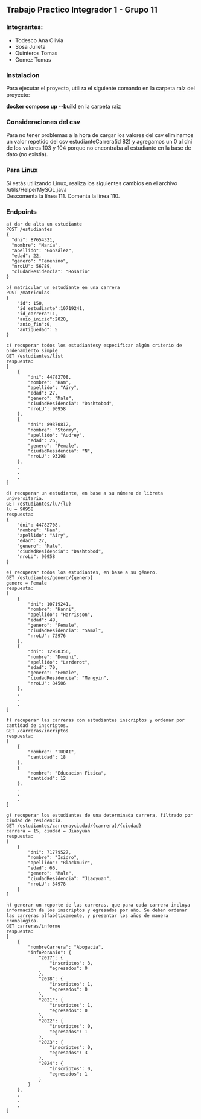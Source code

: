 ## Trabajo Practico Integrador 1 - Grupo 11

<h3>Integrantes:</h1>
<ul>
  <li>Todesco Ana Olivia</li>
  <li>Sosa Julieta</li>
  <li>Quinteros Tomas</li>
  <li>Gomez Tomas</li>
</ul>

### Instalacion
<p>Para ejecutar el proyecto, utiliza el siguiente comando en la carpeta raíz del proyecto:</p>
<b>docker compose up --build</b> en la carpeta raiz

### Consideraciones del csv
Para no tener problemas a la hora de cargar los valores del csv eliminamos un valor repetido del csv estudianteCarrera(id 82) y agregamos un 0 al dni de los valores 103 y 104 porque no encontraba al estudiante en la base de dato (no existia).

### Para Linux
<p>Si estás utilizando Linux, realiza los siguientes cambios en el archivo /utils/HelperMySQL.java 
<br>
Descomenta la línea 111.
Comenta la línea 110.</p>

### Endpoints

```
a) dar de alta un estudiante 
POST /estudiantes
{
  "dni": 87654321,
  "nombre": "María",
  "apellido": "González",
  "edad": 22,
  "genero": "Femenino",
  "nroLU": 56789,
  "ciudadResidencia": "Rosario"
}
```
```
b) matricular un estudiante en una carrera 
POST /matriculas
{
    "id": 150,
    "id_estudiante":10719241,
    "id_carrera":1,
    "anio_inicio":2020,
    "anio_fin":0,
    "antiguedad": 5
}
```
```
c) recuperar todos los estudiantesy especificar algún criterio de ordenamiento simple
GET /estudiantes/list
respuesta:
[
    {
        "dni": 44782708,
        "nombre": "Ham",
        "apellido": "Airy",
        "edad": 27,
        "genero": "Male",
        "ciudadResidencia": "Dashtobod",
        "nroLU": 90958
    },
    {
        "dni": 89370812,
        "nombre": "Stormy",
        "apellido": "Audrey",
        "edad": 26,
        "genero": "Female",
        "ciudadResidencia": "N",
        "nroLU": 93298
    },
    .
    .
    . 
]
```
``` 
d) recuperar un estudiante, en base a su número de libreta universitaria.
GET /estudiantes/lu/{lu}
lu = 90958
respuesta:
{
    "dni": 44782708,
    "nombre": "Ham",
    "apellido": "Airy",
    "edad": 27,
    "genero": "Male",
    "ciudadResidencia": "Dashtobod",
    "nroLU": 90958
}
```
``` 
e) recuperar todos los estudiantes, en base a su género.
GET /estudiantes/genero/{genero}
genero = Female
respuesta:
[
    {
        "dni": 10719241,
        "nombre": "Hanni",
        "apellido": "Harrisson",
        "edad": 49,
        "genero": "Female",
        "ciudadResidencia": "Samal",
        "nroLU": 72976
    },
    {
        "dni": 12950356,
        "nombre": "Domini",
        "apellido": "Larderot",
        "edad": 70,
        "genero": "Female",
        "ciudadResidencia": "Mengyin",
        "nroLU": 84506
    },
    .
    .
    .
]
```
```
f) recuperar las carreras con estudiantes inscriptos y ordenar por cantidad de inscriptos. 
GET /carreras/incriptos
respuesta:
[
    {
        "nombre": "TUDAI",
        "cantidad": 18
    },
    {
        "nombre": "Educacion Fisica",
        "cantidad": 12
    },
    .
    .
    .
]
```
``` 
g) recuperar los estudiantes de una determinada carrera, filtrado por ciudad de residencia. 
GET /estudiantes/carrerayciudad/{carrera}/{ciudad}
carrera = 15, ciudad = Jiaoyuan
respuesta:
[
    {
        "dni": 71779527,
        "nombre": "Isidro",
        "apellido": "Blackmuir",
        "edad": 66,
        "genero": "Male",
        "ciudadResidencia": "Jiaoyuan",
        "nroLU": 34978
    }
]
```
``` 
h) generar un reporte de las carreras, que para cada carrera incluya información de los inscriptos y egresados por año. Se deben ordenar las carreras alfabéticamente, y presentar los años de manera cronológica. 
GET carreras/informe
respuesta:
[
    {
        "nombreCarrera": "Abogacia",
        "infoPorAnio": {
            "2017": {
                "inscriptos": 3,
                "egresados": 0
            },
            "2018": {
                "inscriptos": 1,
                "egresados": 0
            },
            "2021": {
                "inscriptos": 1,
                "egresados": 0
            },
            "2022": {
                "inscriptos": 0,
                "egresados": 1
            },
            "2023": {
                "inscriptos": 0,
                "egresados": 3
            },
            "2024": {
                "inscriptos": 0,
                "egresados": 1
            }
        }
    },
    .
    .
    .
]
```